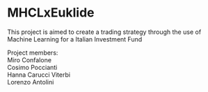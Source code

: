 # MHCLxEuklide

This project is aimed to create a trading strategy through the use of Machine Learning for a Italian Investment Fund

Project members:<br/>
Miro Confalone<br/>
Cosimo Poccianti<br/>
Hanna Carucci Viterbi<br/>
Lorenzo Antolini<br/>
